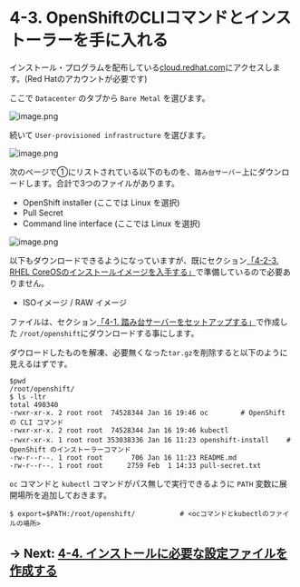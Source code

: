 # 4-3. OpenShiftのCLIコマンドとインストーラーを手に入れる

インストール・プログラムを配布している[cloud.redhat.com](https://cloud.redhat.com/openshift/create)にアクセスします。(Red Hatのアカウントが必要です)

ここで `Datacenter` のタブから `Bare Metal` を選びます。

![image.png](./.images/create-cluster-baremetal-1.png)

続いて `User-provisioned infrastructure` を選びます。

![image.png](./.images/create-cluster-baremetal-2.png)

次のページで①にリストされている以下のものを、`踏み台サーバー`上にダウンロードします。合計で3つのファイルがあります。
- OpenShift installer (ここでは Linux を選択)
- Pull Secret
- Command line interface (ここでは Linux を選択)

![image.png](https://qiita-image-store.s3.ap-northeast-1.amazonaws.com/0/99425/60146d97-09cf-ffd7-9a64-06ec32f0731b.png)

以下もダウンロードできるようになっていますが、既にセクション[「4-2-3. RHEL CoreOSのインストールイメージを入手する」](2.iPXE環境の作成.md)で準備しているので必要ありません。
- ISOイメージ / RAW イメージ 

ファイルは、セクション[「4-1. 踏み台サーバーをセットアップする」](1.踏み台サーバーをセットアップする.md)で作成した `/root/openshift`にダウンロードする事にします。

ダウロードしたものを解凍、必要無くなった`tar.gz`を削除すると以下のように見えるはずです。

```
$pwd
/root/openshift/
$ ls -ltr
total 490340
-rwxr-xr-x. 2 root root  74528344 Jan 16 19:46 oc        # OpenShift の CLI コマンド
-rwxr-xr-x. 2 root root  74528344 Jan 16 19:46 kubectl
-rwxr-xr-x. 1 root root 353038336 Jan 16 11:23 openshift-install　　 # OpenShift のインストーラーコマンド
-rw-r--r--. 1 root root       706 Jan 16 11:23 README.md
-rw-r--r--. 1 root root      2759 Feb  1 14:33 pull-secret.txt
```

`oc` コマンドと `kubectl` コマンドがパス無しで実行できるように `PATH` 変数に展開場所を追加しておきます。

```
$ export=$PATH:/root/openshift/           # <ocコマンドとkubectlのファイルの場所>
```

## → Next: [4-4. インストールに必要な設定ファイルを作成する](4.installに必要な設定ファイルを作成する.md)
